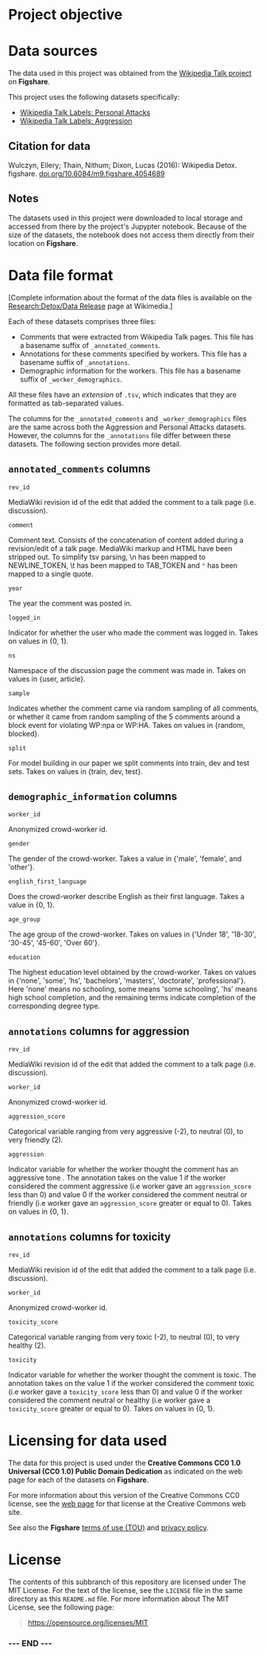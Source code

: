 
# Project objective #


# Data sources #

The data used in this project was obtained from the
[Wikipedia Talk project](https://figshare.com/projects/Wikipedia_Talk/16731)
on **Figshare**. 

This project uses the following datasets specifically:

- [Wikipedia Talk Labels: Personal Attacks](https://figshare.com/articles/dataset/Wikipedia_Talk_Labels_Personal_Attacks/4054689)
- [Wikipedia Talk Labels: Aggression](https://figshare.com/articles/dataset/Wikipedia_Talk_Labels_Aggression/4267550)

## Citation for data ##

Wulczyn, Ellery; Thain, Nithum; Dixon, Lucas (2016): Wikipedia Detox. figshare. 
[doi.org/10.6084/m9.figshare.4054689](doi.org/10.6084/m9.figshare.4054689)


## Notes ##

The datasets used in this project were downloaded to local storage and
accessed from there by the project's Jupypter notebook. Because of the
size of the datasets, the notebook does not access them directly from
their location on **Figshare**.


# Data file format #

[Complete information about the format of the data files is available on
the 
[Research:Detox/Data Release](https://meta.wikimedia.org/wiki/Research:Detox/Data_Release)
page at Wikimedia.]

Each of these datasets comprises three files:

- Comments that were extracted from Wikipedia Talk pages. This file has a basename suffix of `_annotated_comments`.
- Annotations for these comments specified by workers. This file has a basename suffix of `_annotations`.
- Demographic information for the workers. This file has a basename suffix of `_worker_demographics`.

All these files have an _extension_ of `.tsv`, which indicates that they
are formatted as tab-separated values.

The columns for the `_annotated_comments` and `_worker_demographics`
files are the same across both the Aggression and Personal Attacks
datasets. However, the columns for the `_annotations` file differ
between these datasets. The following section provides more detail.


## `annotated_comments` columns ##

`rev_id` 

MediaWiki revision id of the edit that added the comment to a talk page
(i.e. discussion).

`comment` 

Comment text. Consists of the concatenation of content added during a
revision/edit of a talk page. MediaWiki markup and HTML have been
stripped out. To simplify tsv parsing, \n has been mapped to
NEWLINE_TOKEN, \t has been mapped to TAB_TOKEN and `"` has been mapped
to a single quote.

`year` 

The year the comment was posted in.

`logged_in` 

Indicator for whether the user who made the comment was logged in. Takes
on values in {0, 1}.

`ns` 

Namespace of the discussion page the comment was made in. Takes on values in {user, article}.

`sample` 

Indicates whether the comment came via random sampling of all comments,
or whether it came from random sampling of the 5 comments around a block
event for violating WP:npa or WP:HA. Takes on values in {random,
blocked}.

`split` 

For model building in our paper we split comments into train, dev and
test sets. Takes on values in {train, dev, test}.



## `demographic_information` columns ##

`worker_id` 

Anonymized crowd-worker id.

`gender` 

The gender of the crowd-worker. Takes a value in {'male', 'female', and
'other'}.

`english_first_language` 

Does the crowd-worker describe English as their first language. Takes a
value in {0, 1}.

`age_group` 

The age group of the crowd-worker. Takes on values in {'Under 18',
'18-30', '30-45', '45-60', 'Over 60'}.

`education` 

The highest education level obtained by the crowd-worker. Takes on
values in {'none', 'some', 'hs', 'bachelors', 'masters', 'doctorate',
'professional'}. Here 'none' means no schooling, some means 'some
schooling', 'hs' means high school completion, and the remaining terms
indicate completion of the corresponding degree type.


## `annotations` columns for aggression ##

`rev_id` 

MediaWiki revision id of the edit that added the comment to a talk page
(i.e. discussion).

`worker_id` 

Anonymized crowd-worker id.

`aggression_score` 

Categorical variable ranging from very aggressive (-2), to neutral (0),
to very friendly (2).

`aggression` 

Indicator variable for whether the worker thought the comment has an
aggressive tone . The annotation takes on the value 1 if the worker
considered the comment aggressive (i.e worker gave an `aggression_score`
less than 0) and value 0 if the worker considered the comment neutral or
friendly (i.e worker gave an `aggression_score` greater or equal to 0).
Takes on values in {0, 1}.


## `annotations` columns for toxicity ##

`rev_id` 

MediaWiki revision id of the edit that added the comment to a talk page
(i.e. discussion).  

`worker_id` 

Anonymized crowd-worker id.

`toxicity_score` 

Categorical variable ranging from very toxic (-2), to neutral (0), to
very healthy (2).

`toxicity` 

Indicator variable for whether the worker thought the comment is toxic.
The annotation takes on the value 1 if the worker considered the comment
toxic (i.e worker gave a `toxicity_score` less than 0) and value 0 if the
worker considered the comment neutral or healthy (i.e worker gave a
`toxicity_score` greater or equal to 0). Takes on values in {0, 1}.


# Licensing for data used #

The data for this project is used under the 
**Creative Commons CC0 1.0 Universal (CC0 1.0) Public Domain Dedication**
as indicated on the web page for each of the datasets on **Figshare**.

For more information about this version of the Creative Commons CC0
license, see the [web page](https://creativecommons.org/publicdomain/zero/1.0/)
for that license at the Creative Commons web site.  

See also the **Figshare** 
[terms of use (TOU)](https://figshare.com/terms)
and 
[privacy policy](https://figshare.com/privacy).


# License #

The contents of this subbranch of this repository are licensed under The
MIT License. For the text of the license, see the `LICENSE` file in the
same directory as this `README.md` file. For more information about The
MIT License, see the following page:

>  <https://opensource.org/licenses/MIT>


### --- END --- ###
 
